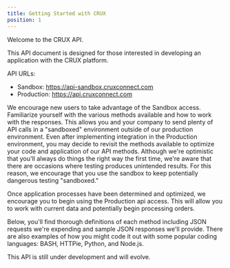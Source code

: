 ```yaml
---
title: Getting Started with CRUX
position: 1
---
```


Welcome to the CRUX API.

This API document is designed for those interested in developing an application with the CRUX platform.

API URLs:

* Sandbox: https://api-sandbox.cruxconnect.com
* Production: https://api.cruxconnect.com

We encourage new users to take advantage of the Sandbox access. Familiarize yourself with the various methods available and how to work with the responses. This allows you and your company to send plenty of API calls in a "sandboxed" environment outside of our production environment. Even after implementing integration in the Production environment, you may decide to revisit the methods available to optimize your code and application of our API methods. Although we're optimistic that you'll always do things the right way the first time, we're aware that there are occasions where testing produces unintended results. For this reason, we encourage that you use the sandbox to keep potentially dangerous testing "sandboxed."

Once application processes have been determined and optimized, we encourage you to begin using the Production api access. This will allow you to work with current data and potentially begin processing orders.

Below, you'll find thorough definitions of each method including JSON requests we're expending and sample JSON responses we'll provide. There are also examples of how you might code it out with some popular coding languages: BASH, HTTPie, Python, and Node.js.

This API is still under development and will evolve.

